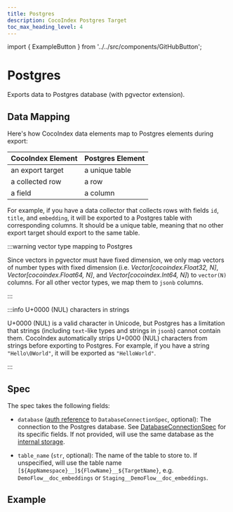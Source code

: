 ```yaml
---
title: Postgres
description: CocoIndex Postgres Target
toc_max_heading_level: 4
---
```


import { ExampleButton } from '../../src/components/GitHubButton';

# Postgres

Exports data to Postgres database (with pgvector extension).

## Data Mapping

Here's how CocoIndex data elements map to Postgres elements during export:

| CocoIndex Element | Postgres Element |
|-------------------|------------------|
| an export target | a unique table |
| a collected row | a row |
| a field | a column |

For example, if you have a data collector that collects rows with fields `id`, `title`, and `embedding`, it will be exported to a Postgres table with corresponding columns.
It should be a unique table, meaning that no other export target should export to the same table.

:::warning vector type mapping to Postgres

Since vectors in pgvector must have fixed dimension, we only map vectors of number types with fixed dimension (i.e. *Vector[cocoindex.Float32, N]*, *Vector[cocoindex.Float64, N]*, and *Vector[cocoindex.Int64, N]*) to `vector(N)` columns.
For all other vector types, we map them to `jsonb` columns.

:::

:::info U+0000 (NUL) characters in strings

U+0000 (NUL) is a valid character in Unicode, but Postgres has a limitation that strings (including `text`-like types and strings in `jsonb`) cannot contain them.
CocoIndex automatically strips U+0000 (NUL) characters from strings before exporting to Postgres. For example, if you have a string `"Hello\0World"`, it will be exported as `"HelloWorld"`.

:::

## Spec

The spec takes the following fields:

*   `database` ([auth reference](/docs/core/flow_def#auth-registry) to `DatabaseConnectionSpec`, optional): The connection to the Postgres database.
    See [DatabaseConnectionSpec](/docs/core/settings#databaseconnectionspec) for its specific fields.
    If not provided, will use the same database as the [internal storage](/docs/core/basics#internal-storage).

*   `table_name` (`str`, optional): The name of the table to store to. If unspecified, will use the table name `[${AppNamespace}__]${FlowName}__${TargetName}`, e.g. `DemoFlow__doc_embeddings` or `Staging__DemoFlow__doc_embeddings`.

## Example
<ExampleButton
  href="https://github.com/cocoindex-io/cocoindex/tree/main/examples/text_embedding"
  text="Text Embedding Example with Postgres"
  margin="16px 0 24px 0"
/>
